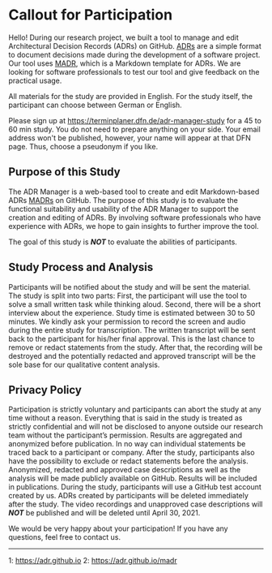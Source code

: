 # Callout for Participation

Hello! During our research project, we built a tool to manage and edit Architectural Decision Records (ADRs) on GitHub. [ADRs](1) are a simple format to document decisions made during the development of a software project. Our tool uses [MADR](2), which is a Markdown template for ADRs.
We are looking for software professionals to test our tool and give feedback on the practical usage.

All materials for the study are provided in English. For the study itself, the participant can choose between German or English.

Please sign up at <https://terminplaner.dfn.de/adr-manager-study> for a 45 to 60 min study.
You do not need to prepare anything on your side.
Your email address won't be published, however, your name will appear at that DFN page.
Thus, choose a pseudonym if you like.

## Purpose of this Study

The ADR Manager is a web-based tool to create and edit Markdown-based ADRs [MADRs](2) on GitHub.
The purpose of this study is to evaluate the functional suitability and usability of the ADR Manager to support the creation and editing of ADRs. By involving software professionals who have experience with ADRs, we hope to gain insights to further improve the tool.

The goal of this study is _**NOT**_ to evaluate the abilities of participants.

## Study Process and Analysis

Participants will be notified about the study and will be sent the material.
The study is split into two parts:
First, the participant will use the tool to solve a small written task while thinking aloud.
Second, there will be a short interview about the experience.
Study time is estimated between 30 to 50 minutes.
We kindly ask your permission to record the screen and audio during the entire study for transcription.
The written transcript will be sent back to the participant for his/her final approval.
This is the last chance to remove or redact statements from the study.
After that, the recording will be destroyed and the potentially redacted and approved transcript will be the sole base for our qualitative content analysis.

## Privacy Policy

Participation is strictly voluntary and participants can abort the study at any time without a reason.
Everything that is said in the study is treated as strictly confidential and will not be disclosed to anyone outside our research team without the participant’s permission. Results are aggregated and anonymized before publication. In no way can individual statements be traced back to a participant or company. After the study, participants also have the possibility to exclude or redact statements before the analysis.
Anonymized, redacted and approved case descriptions as well as the analysis will be made publicly available on GitHub.
Results will be included in publications.
During the study, participants will use a GitHub test account created by us. ADRs created by participants will be deleted immediately after the study. 
The video recordings and unapproved case descriptions will _**NOT**_ be published and will be deleted until April 30, 2021.

We would be very happy about your participation!
If you have any questions, feel free to contact us.

<hr>

1: https://adr.github.io
2: https://adr.github.io/madr

